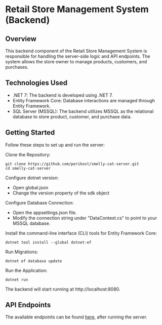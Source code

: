 
# Retail Store Management System (Backend)
## Overview
This backend component of the Retail Store Management System is responsible for handling the server-side logic and API endpoints. The system allows the store owner to manage products, customers, and purchases.

## Technologies Used
- .NET 7: The backend is developed using .NET 7.
- Entity Framework Core: Database interactions are managed through Entity Framework.
- SQL Server (MSSQL): The backend utilizes MSSQL as the relational database to store product, customer, and purchase data.

## Getting Started
Follow these steps to set up and run the server:

Clone the Repository:

```
git clone https://github.com/perikost/smelly-cat-server.git
cd smelly-cat-server
```

Configure dotnet version:
- Open global.json
- Change the version property of the sdk object

Configure Database Connection:

- Open the appsettings.json file.
- Modify the connection string under "DataContext.cs" to point to your MSSQL database.

Install the command-line interface (CLI) tools for Entity Framework Core:
```
dotnet tool install --global dotnet-ef

```

Run Migrations:

```
dotnet ef database update
```

Run the Application:

```
dotnet run
```

The backend will start running at http://localhost:8080.

## API Endpoints
The available endpoints can be found [here](http://localhost:8080/swagger/index.html), after running the server.
